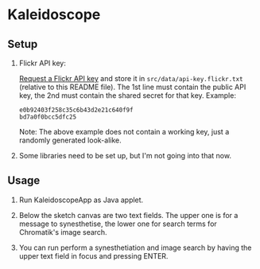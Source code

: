 # Kaleidoscope

## Setup

 1. Flickr API key:

    [Request a Flickr API key](https://www.flickr.com/services/api/keys/apply/)
    and store it in `src/data/api-key.flickr.txt` (relative to this README
    file). The 1st line must contain the public API key, the 2nd must contain
    the shared secret for that key. Example:

        e0b92403f258c35c6b43d2e21c640f9f
        bd7a0f0bcc5dfc25
    
    Note: The above example does not contain a working key, just a randomly
    generated look-alike.

 2. Some libraries need to be set up, but I'm not going into that now.


## Usage

 1. Run KaleidoscopeApp as Java applet.

 2. Below the sketch canvas are two text fields. The upper one is for a message
    to synesthetise, the lower one for search terms for Chromatik's image
    search.

 3. You can run perform a synesthetiation and image search by having the upper
    text field in focus and pressing ENTER.
